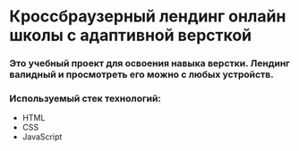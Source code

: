 # Кроссбраузерный лендинг онлайн школы с адаптивной версткой

### Это учебный проект для освоения навыка верстки. Лендинг валидный и просмотреть его можно с любых устройств.

### Используемый стек технологий:
- HTML
- CSS
- JavaScript
